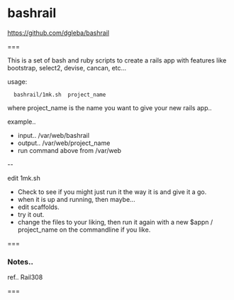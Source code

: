 # bashrail

https://github.com/dgleba/bashrail

===

This is a set of bash and ruby scripts to create a rails app with features like bootstrap, select2, devise, cancan, etc...


 usage:

      bashrail/1mk.sh  project_name

 where project_name is the name you want to give your new rails app..

 example..
 - input..  /var/web/bashrail
 - output.. /var/web/project_name
 - run command above from /var/web

--


 edit 1mk.sh
  - Check to see if you might just run it the way it is and give it a go.
  - when it is up and running, then maybe...
  - edit scaffolds.
  - try it out.
  - change the files to your liking, then run it again with a new $appn / project_name on the commandline if you like.


===

### Notes..




ref..
    Rail308

===


